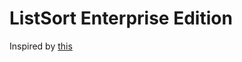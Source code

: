 ListSort Enterprise Edition
===========================
Inspired by [this](http://codegolf.stackexchange.com/a/16296)
